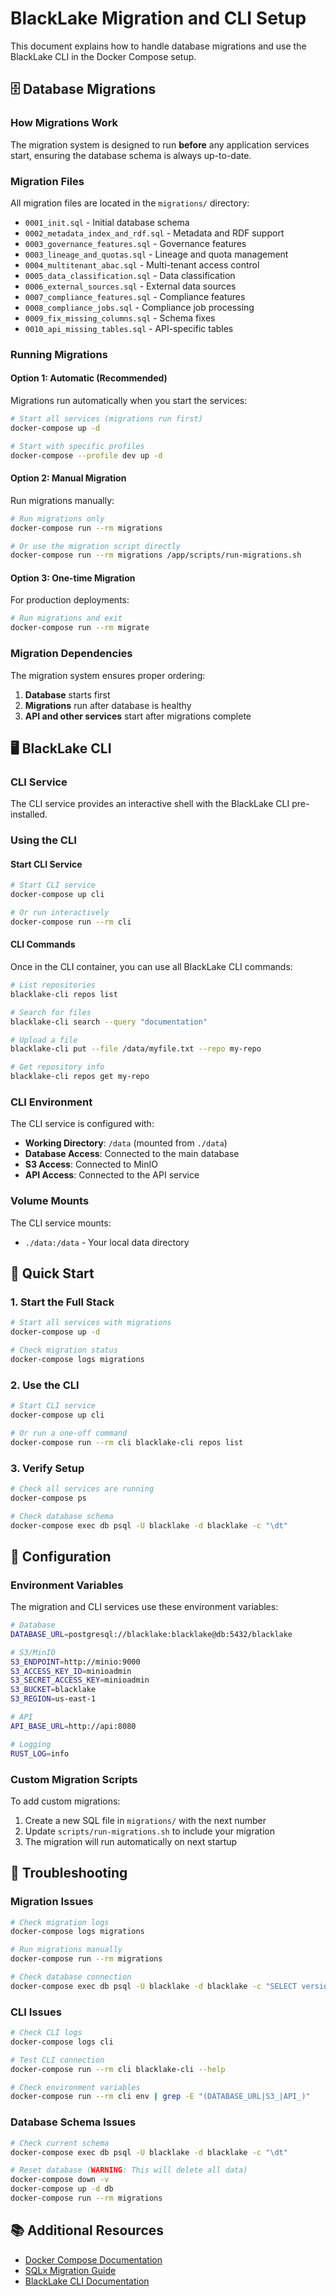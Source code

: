 # BlackLake Migration and CLI Setup

This document explains how to handle database migrations and use the BlackLake CLI in the Docker Compose setup.

## 🗄️ Database Migrations

### How Migrations Work

The migration system is designed to run **before** any application services start, ensuring the database schema is always up-to-date.

### Migration Files

All migration files are located in the `migrations/` directory:

- `0001_init.sql` - Initial database schema
- `0002_metadata_index_and_rdf.sql` - Metadata and RDF support
- `0003_governance_features.sql` - Governance features
- `0003_lineage_and_quotas.sql` - Lineage and quota management
- `0004_multitenant_abac.sql` - Multi-tenant access control
- `0005_data_classification.sql` - Data classification
- `0006_external_sources.sql` - External data sources
- `0007_compliance_features.sql` - Compliance features
- `0008_compliance_jobs.sql` - Compliance job processing
- `0009_fix_missing_columns.sql` - Schema fixes
- `0010_api_missing_tables.sql` - API-specific tables

### Running Migrations

#### Option 1: Automatic (Recommended)
Migrations run automatically when you start the services:

```bash
# Start all services (migrations run first)
docker-compose up -d

# Start with specific profiles
docker-compose --profile dev up -d
```

#### Option 2: Manual Migration
Run migrations manually:

```bash
# Run migrations only
docker-compose run --rm migrations

# Or use the migration script directly
docker-compose run --rm migrations /app/scripts/run-migrations.sh
```

#### Option 3: One-time Migration
For production deployments:

```bash
# Run migrations and exit
docker-compose run --rm migrate
```

### Migration Dependencies

The migration system ensures proper ordering:

1. **Database** starts first
2. **Migrations** run after database is healthy
3. **API and other services** start after migrations complete

## 🖥️ BlackLake CLI

### CLI Service

The CLI service provides an interactive shell with the BlackLake CLI pre-installed.

### Using the CLI

#### Start CLI Service
```bash
# Start CLI service
docker-compose up cli

# Or run interactively
docker-compose run --rm cli
```

#### CLI Commands
Once in the CLI container, you can use all BlackLake CLI commands:

```bash
# List repositories
blacklake-cli repos list

# Search for files
blacklake-cli search --query "documentation"

# Upload a file
blacklake-cli put --file /data/myfile.txt --repo my-repo

# Get repository info
blacklake-cli repos get my-repo
```

### CLI Environment

The CLI service is configured with:

- **Working Directory**: `/data` (mounted from `./data`)
- **Database Access**: Connected to the main database
- **S3 Access**: Connected to MinIO
- **API Access**: Connected to the API service

### Volume Mounts

The CLI service mounts:
- `./data:/data` - Your local data directory

## 🚀 Quick Start

### 1. Start the Full Stack
```bash
# Start all services with migrations
docker-compose up -d

# Check migration status
docker-compose logs migrations
```

### 2. Use the CLI
```bash
# Start CLI service
docker-compose up cli

# Or run a one-off command
docker-compose run --rm cli blacklake-cli repos list
```

### 3. Verify Setup
```bash
# Check all services are running
docker-compose ps

# Check database schema
docker-compose exec db psql -U blacklake -d blacklake -c "\dt"
```

## 🔧 Configuration

### Environment Variables

The migration and CLI services use these environment variables:

```bash
# Database
DATABASE_URL=postgresql://blacklake:blacklake@db:5432/blacklake

# S3/MinIO
S3_ENDPOINT=http://minio:9000
S3_ACCESS_KEY_ID=minioadmin
S3_SECRET_ACCESS_KEY=minioadmin
S3_BUCKET=blacklake
S3_REGION=us-east-1

# API
API_BASE_URL=http://api:8080

# Logging
RUST_LOG=info
```

### Custom Migration Scripts

To add custom migrations:

1. Create a new SQL file in `migrations/` with the next number
2. Update `scripts/run-migrations.sh` to include your migration
3. The migration will run automatically on next startup

## 🐛 Troubleshooting

### Migration Issues

```bash
# Check migration logs
docker-compose logs migrations

# Run migrations manually
docker-compose run --rm migrations

# Check database connection
docker-compose exec db psql -U blacklake -d blacklake -c "SELECT version();"
```

### CLI Issues

```bash
# Check CLI logs
docker-compose logs cli

# Test CLI connection
docker-compose run --rm cli blacklake-cli --help

# Check environment variables
docker-compose run --rm cli env | grep -E "(DATABASE_URL|S3_|API_)"
```

### Database Schema Issues

```bash
# Check current schema
docker-compose exec db psql -U blacklake -d blacklake -c "\dt"

# Reset database (WARNING: This will delete all data)
docker-compose down -v
docker-compose up -d db
docker-compose run --rm migrations
```

## 📚 Additional Resources

- [Docker Compose Documentation](https://docs.docker.com/compose/)
- [SQLx Migration Guide](https://github.com/launchbadge/sqlx/blob/main/sqlx-cli/README.md)
- [BlackLake CLI Documentation](./docs/cli.md)
